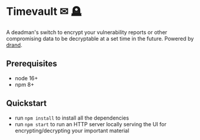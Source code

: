 # ️Timevault ✉ 🪦

A deadman's switch to encrypt your vulnerability reports or other compromising data to be decryptable at a set time in the future.  Powered by [drand](https://drand.love).

## Prerequisites
- node 16+
- npm 8+

## Quickstart
- run `npm install` to install all the dependencies
- run `npm start` to run an HTTP server locally serving the UI for encrypting/decrypting your important material
